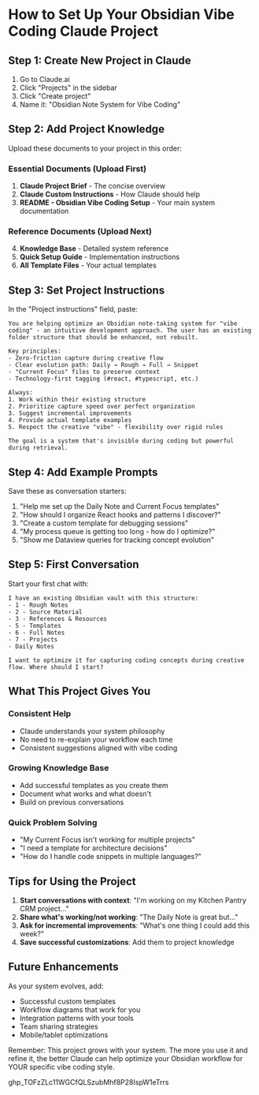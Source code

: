 # How to Set Up Your Obsidian Vibe Coding Claude Project

## Step 1: Create New Project in Claude

1. Go to Claude.ai
2. Click "Projects" in the sidebar
3. Click "Create project"
4. Name it: "Obsidian Note System for Vibe Coding"

## Step 2: Add Project Knowledge

Upload these documents to your project in this order:

### Essential Documents (Upload First)

1. **Claude Project Brief** - The concise overview
2. **Claude Custom Instructions** - How Claude should help
3. **README - Obsidian Vibe Coding Setup** - Your main system documentation

### Reference Documents (Upload Next)

4. **Knowledge Base** - Detailed system reference
5. **Quick Setup Guide** - Implementation instructions
6. **All Template Files** - Your actual templates

## Step 3: Set Project Instructions

In the "Project instructions" field, paste:

```
You are helping optimize an Obsidian note-taking system for "vibe coding" - an intuitive development approach. The user has an existing folder structure that should be enhanced, not rebuilt.

Key principles:
- Zero-friction capture during creative flow
- Clear evolution path: Daily → Rough → Full → Snippet  
- "Current Focus" files to preserve context
- Technology-first tagging (#react, #typescript, etc.)

Always:
1. Work within their existing structure
2. Prioritize capture speed over perfect organization
3. Suggest incremental improvements
4. Provide actual template examples
5. Respect the creative "vibe" - flexibility over rigid rules

The goal is a system that's invisible during coding but powerful during retrieval.
```

## Step 4: Add Example Prompts

Save these as conversation starters:

1. "Help me set up the Daily Note and Current Focus templates"
2. "How should I organize React hooks and patterns I discover?"
3. "Create a custom template for debugging sessions"
4. "My process queue is getting too long - how do I optimize?"
5. "Show me Dataview queries for tracking concept evolution"

## Step 5: First Conversation

Start your first chat with:

```
I have an existing Obsidian vault with this structure:
- 1 - Rough Notes
- 2 - Source Material  
- 3 - References & Resources
- 5 - Templates
- 6 - Full Notes
- 7 - Projects
- Daily Notes

I want to optimize it for capturing coding concepts during creative flow. Where should I start?
```

## What This Project Gives You

### Consistent Help

- Claude understands your system philosophy
- No need to re-explain your workflow each time
- Consistent suggestions aligned with vibe coding

### Growing Knowledge Base

- Add successful templates as you create them
- Document what works and what doesn't
- Build on previous conversations

### Quick Problem Solving

- "My Current Focus isn't working for multiple projects"
- "I need a template for architecture decisions"
- "How do I handle code snippets in multiple languages?"

## Tips for Using the Project

1. **Start conversations with context**: "I'm working on my Kitchen Pantry CRM project..."
2. **Share what's working/not working**: "The Daily Note is great but..."
3. **Ask for incremental improvements**: "What's one thing I could add this week?"
4. **Save successful customizations**: Add them to project knowledge

## Future Enhancements

As your system evolves, add:

- Successful custom templates
- Workflow diagrams that work for you
- Integration patterns with your tools
- Team sharing strategies
- Mobile/tablet optimizations

Remember: This project grows with your system. The more you use it and refine it, the better Claude can help optimize your Obsidian workflow for YOUR specific vibe coding style.

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